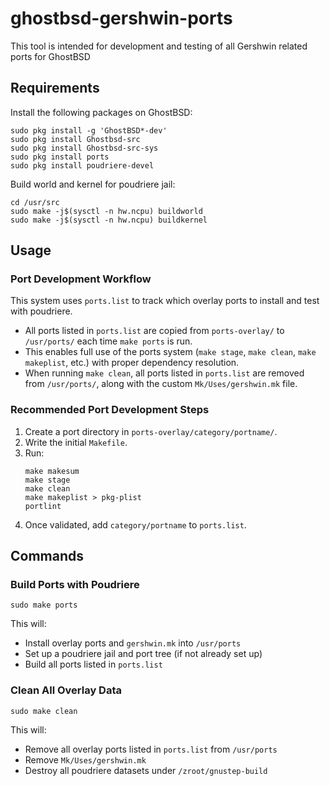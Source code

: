 # ghostbsd-gershwin-ports

This tool is intended for development and testing of all Gershwin related ports for GhostBSD

## Requirements

Install the following packages on GhostBSD:
```
sudo pkg install -g 'GhostBSD*-dev'
sudo pkg install Ghostbsd-src
sudo pkg install Ghostbsd-src-sys
sudo pkg install ports
sudo pkg install poudriere-devel
```

Build world and kernel for poudriere jail:
```
cd /usr/src
sudo make -j$(sysctl -n hw.ncpu) buildworld
sudo make -j$(sysctl -n hw.ncpu) buildkernel
```

## Usage

### Port Development Workflow

This system uses `ports.list` to track which overlay ports to install and test with poudriere.

- All ports listed in `ports.list` are copied from `ports-overlay/` to `/usr/ports/` each time `make ports` is run.
- This enables full use of the ports system (`make stage`, `make clean`, `make makeplist`, etc.) with proper dependency resolution.
- When running `make clean`, all ports listed in `ports.list` are removed from `/usr/ports/`, along with the custom `Mk/Uses/gershwin.mk` file.

### Recommended Port Development Steps

1. Create a port directory in `ports-overlay/category/portname/`.
2. Write the initial `Makefile`.
3. Run:
   ```
   make makesum
   make stage
   make clean
   make makeplist > pkg-plist
   portlint
   ```
4. Once validated, add `category/portname` to `ports.list`.

## Commands

### Build Ports with Poudriere

```
sudo make ports
```

This will:
- Install overlay ports and `gershwin.mk` into `/usr/ports`
- Set up a poudriere jail and port tree (if not already set up)
- Build all ports listed in `ports.list`

### Clean All Overlay Data

```
sudo make clean
```

This will:
- Remove all overlay ports listed in `ports.list` from `/usr/ports`
- Remove `Mk/Uses/gershwin.mk`
- Destroy all poudriere datasets under `/zroot/gnustep-build`